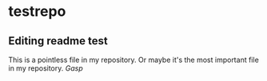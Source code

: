 # testrepo

## Editing readme test

This is a pointless file in my repository. Or maybe it's the most important file in my repository. *Gasp*
